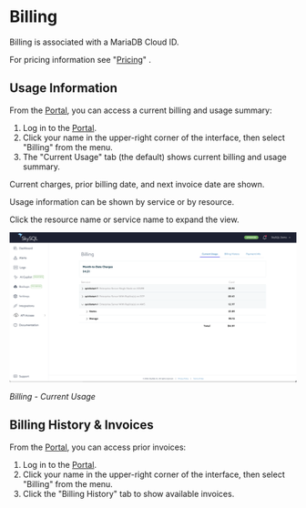 # Billing

Billing is associated with a MariaDB Cloud ID.

For pricing information see "[Pricing](<../Billing and Power Tier/Pricing.md>)" .

## **Usage Information**

From the [Portal](https://app.skysql.com/dashboard), you can access a current billing and usage summary:

1. Log in to the [Portal](https://app.skysql.com/dashboard).
2. Click your name in the upper-right corner of the interface, then select "Billing" from the menu.
3. The "Current Usage" tab (the default) shows current billing and usage summary.

Current charges, prior billing date, and next invoice date are shown.

Usage information can be shown by service or by resource.

Click the resource name or service name to expand the view.

[![current-usage.png](current-usage.png)](current-usage.png)

*Billing - Current Usage*

## **Billing History & Invoices**

From the [Portal](https://app.skysql.com/dashboard), you can access prior invoices:

1. Log in to the [Portal](https://app.skysql.com/dashboard).
2. Click your name in the upper-right corner of the interface, then select "Billing" from the menu.
3. Click the "Billing History" tab to show available invoices.

